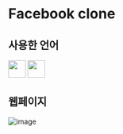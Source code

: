 # Facebook clone

## 사용한 언어

<div>
<img src='https://user-images.githubusercontent.com/74242937/117805567-16a8d780-b294-11eb-811a-693ad70f1917.png' width='35px' height='35px' />
<img src='https://user-images.githubusercontent.com/74242937/117791256-1228f280-b285-11eb-9210-a4e12658ccbc.png' width='35px' height='35px' />
</div>

## 웹페이지

![image](https://user-images.githubusercontent.com/74242937/117805953-946ce300-b294-11eb-8b2d-3e8ec501e667.png)
